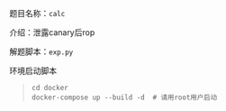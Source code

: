 题目名称：`calc`

介绍：泄露canary后rop

解题脚本：`exp.py`

环境启动脚本

> ```
> cd docker
> docker-compose up --build -d 	# 请用root用户启动
> ```